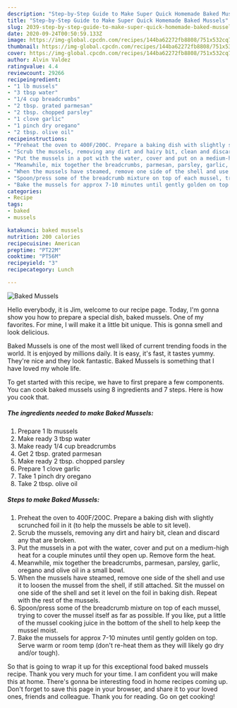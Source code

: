 ```yaml
---
description: "Step-by-Step Guide to Make Super Quick Homemade Baked Mussels"
title: "Step-by-Step Guide to Make Super Quick Homemade Baked Mussels"
slug: 2039-step-by-step-guide-to-make-super-quick-homemade-baked-mussels
date: 2020-09-24T00:50:59.133Z
image: https://img-global.cpcdn.com/recipes/144ba62272fb8808/751x532cq70/baked-mussels-recipe-main-photo.jpg
thumbnail: https://img-global.cpcdn.com/recipes/144ba62272fb8808/751x532cq70/baked-mussels-recipe-main-photo.jpg
cover: https://img-global.cpcdn.com/recipes/144ba62272fb8808/751x532cq70/baked-mussels-recipe-main-photo.jpg
author: Alvin Valdez
ratingvalue: 4.4
reviewcount: 29266
recipeingredient:
- "1 lb mussels"
- "3 tbsp water"
- "1/4 cup breadcrumbs"
- "2 tbsp. grated parmesan"
- "2 tbsp. chopped parsley"
- "1 clove garlic"
- "1 pinch dry oregano"
- "2 tbsp. olive oil"
recipeinstructions:
- "Preheat the oven to 400F/200C. Prepare a baking dish with slightly scrunched foil in it (to help the mussels be able to sit level)."
- "Scrub the mussels, removing any dirt and hairy bit, clean and discard any that are broken."
- "Put the mussels in a pot with the water, cover and put on a medium-high heat for a couple minutes until they open up. Remove form the heat."
- "Meanwhile, mix together the breadcrumbs, parmesan, parsley, garlic, oregano and olive oil in a small bowl."
- "When the mussels have steamed, remove one side of the shell and use it to loosen the mussel from the shell, if still attached. Sit the mussel on one side of the shell and set it level on the foil in baking dish. Repeat with the rest of the mussels."
- "Spoon/press some of the breadcrumb mixture on top of each mussel, trying to cover the mussel itself as far as possible. If you like, put a little of the mussel cooking juice in the bottom of the shell to help keep the mussel moist."
- "Bake the mussels for approx 7-10 minutes until gently golden on top. Serve warm or room temp (don&#39;t re-heat them as they will likely go dry and/or tough)."
categories:
- Recipe
tags:
- baked
- mussels

katakunci: baked mussels 
nutrition: 200 calories
recipecuisine: American
preptime: "PT22M"
cooktime: "PT56M"
recipeyield: "3"
recipecategory: Lunch

---
```



![Baked Mussels](https://img-global.cpcdn.com/recipes/144ba62272fb8808/751x532cq70/baked-mussels-recipe-main-photo.jpg)

Hello everybody, it is Jim, welcome to our recipe page. Today, I'm gonna show you how to prepare a special dish, baked mussels. One of my favorites. For mine, I will make it a little bit unique. This is gonna smell and look delicious.



Baked Mussels is one of the most well liked of current trending foods in the world. It is enjoyed by millions daily. It is easy, it's fast, it tastes yummy. They're nice and they look fantastic. Baked Mussels is something that I have loved my whole life.


To get started with this recipe, we have to first prepare a few components. You can cook baked mussels using 8 ingredients and 7 steps. Here is how you cook that.

<!--inarticleads1-->

##### The ingredients needed to make Baked Mussels:

1. Prepare 1 lb mussels
1. Make ready 3 tbsp water
1. Make ready 1/4 cup breadcrumbs
1. Get 2 tbsp. grated parmesan
1. Make ready 2 tbsp. chopped parsley
1. Prepare 1 clove garlic
1. Take 1 pinch dry oregano
1. Take 2 tbsp. olive oil




<!--inarticleads2-->

##### Steps to make Baked Mussels:

1. Preheat the oven to 400F/200C. Prepare a baking dish with slightly scrunched foil in it (to help the mussels be able to sit level).
1. Scrub the mussels, removing any dirt and hairy bit, clean and discard any that are broken.
1. Put the mussels in a pot with the water, cover and put on a medium-high heat for a couple minutes until they open up. Remove form the heat.
1. Meanwhile, mix together the breadcrumbs, parmesan, parsley, garlic, oregano and olive oil in a small bowl.
1. When the mussels have steamed, remove one side of the shell and use it to loosen the mussel from the shell, if still attached. Sit the mussel on one side of the shell and set it level on the foil in baking dish. Repeat with the rest of the mussels.
1. Spoon/press some of the breadcrumb mixture on top of each mussel, trying to cover the mussel itself as far as possible. If you like, put a little of the mussel cooking juice in the bottom of the shell to help keep the mussel moist.
1. Bake the mussels for approx 7-10 minutes until gently golden on top. Serve warm or room temp (don&#39;t re-heat them as they will likely go dry and/or tough).




So that is going to wrap it up for this exceptional food baked mussels recipe. Thank you very much for your time. I am confident you will make this at home. There's gonna be interesting food in home recipes coming up. Don't forget to save this page in your browser, and share it to your loved ones, friends and colleague. Thank you for reading. Go on get cooking!
